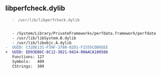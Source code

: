 ## libperfcheck.dylib

> `/usr/lib/libperfcheck.dylib`

```diff

   - /System/Library/PrivateFrameworks/perfdata.framework/perfdata
   - /usr/lib/libSystem.B.dylib
   - /usr/lib/libobjc.A.dylib
-  UUID: C32DE131-F39F-3780-82D1-F1555CDD6EEE
+  UUID: ED93EB6C-8C12-3021-9424-00AACA100586
   Functions: 127
   Symbols:   409
   CStrings:  309

```
